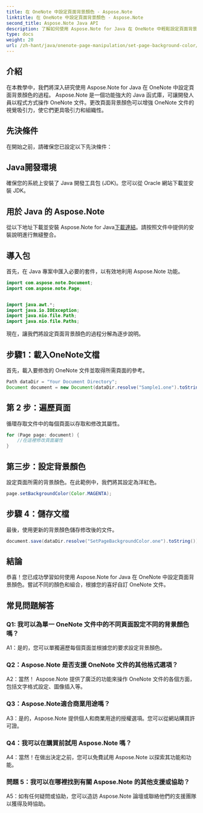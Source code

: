 ```yaml
---
title: 在 OneNote 中設定頁面背景顏色 - Aspose.Note
linktitle: 在 OneNote 中設定頁面背景顏色 - Aspose.Note
second_title: Aspose.Note Java API
description: 了解如何使用 Aspose.Note for Java 在 OneNote 中輕鬆設定頁面背景顏色。透過這個簡單的教學增強文件的視覺吸引力。
type: docs
weight: 20
url: /zh-hant/java/onenote-page-manipulation/set-page-background-color/
---
```

## 介紹

在本教學中，我們將深入研究使用 Aspose.Note for Java 在 OneNote 中設定頁面背景顏色的過程。 Aspose.Note 是一個功能強大的 Java 函式庫，可讓開發人員以程式方式操作 OneNote 文件。更改頁面背景顏色可以增強 OneNote 文件的視覺吸引力，使它們更具吸引力和組織性。

## 先決條件

在開始之前，請確保您已設定以下先決條件：

## Java開發環境

確保您的系統上安裝了 Java 開發工具包 (JDK)。您可以從 Oracle 網站下載並安裝 JDK。

## 用於 Java 的 Aspose.Note

從以下地址下載並安裝 Aspose.Note for Java[下載連結](https://releases.aspose.com/note/java/)。請按照文件中提供的安裝說明進行無縫整合。

## 導入包

首先，在 Java 專案中匯入必要的套件，以有效地利用 Aspose.Note 功能。

```java
import com.aspose.note.Document;
import com.aspose.note.Page;


import java.awt.*;
import java.io.IOException;
import java.nio.file.Path;
import java.nio.file.Paths;
```

現在，讓我們將設定頁面背景顏色的過程分解為逐步說明。

## 步驟1：載入OneNote文檔

首先，載入要修改的 OneNote 文件並取得所需頁面的參考。

```java
Path dataDir = "Your Document Directory";
Document document = new Document(dataDir.resolve("Sample1.one").toString());
```

## 第 2 步：遍歷頁面

循環存取文件中的每個頁面以存取和修改其屬性。

```java
for (Page page: document) {
    //在這裡修改頁面屬性
}
```

## 第三步：設定背景顏色

設定頁面所需的背景顏色。在此範例中，我們將其設定為洋紅色。

```java
page.setBackgroundColor(Color.MAGENTA);
```

## 步驟 4：儲存文檔

最後，使用更新的背景顏色儲存修改後的文件。

```java
document.save(dataDir.resolve("SetPageBackgroundColor.one").toString());
```

## 結論

恭喜！您已成功學習如何使用 Aspose.Note for Java 在 OneNote 中設定頁面背景顏色。嘗試不同的顏色和組合，根據您的喜好自訂 OneNote 文件。

## 常見問題解答

### Q1: 我可以為單一 OneNote 文件中的不同頁面設定不同的背景顏色嗎？

A1：是的，您可以單獨遍歷每個頁面並根據您的要求設定背景顏色。

### Q2：Aspose.Note 是否支援 OneNote 文件的其他格式選項？

A2：當然！ Aspose.Note 提供了廣泛的功能來操作 OneNote 文件的各個方面，包括文字格式設定、圖像插入等。

### Q3：Aspose.Note適合商業用途嗎？

A3：是的，Aspose.Note 提供個人和商業用途的授權選項。您可以從網站購買許可證。

### Q4：我可以在購買前試用 Aspose.Note 嗎？

A4：當然！在做出決定之前，您可以免費試用 Aspose.Note 以探索其功能和功能。

### 問題 5：我可以在哪裡找到有關 Aspose.Note 的其他支援或協助？

A5：如有任何疑問或協助，您可以造訪 Aspose.Note 論壇或聯絡他們的支援團隊以獲得及時協助。